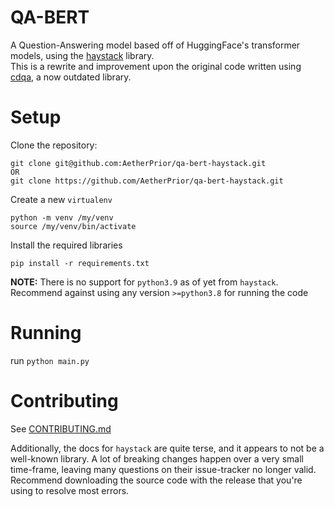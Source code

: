 # QA-BERT

A Question-Answering model based off of HuggingFace's transformer models, using the [haystack](https://github.com/deepset-ai/haystack) library.  
This is a rewrite and improvement upon the original code written using [cdqa](https://github.com/cdqa-suite/cdQA), a now outdated library.

# Setup

Clone the repository:

```
git clone git@github.com:AetherPrior/qa-bert-haystack.git
OR
git clone https://github.com/AetherPrior/qa-bert-haystack.git
```

Create a new `virtualenv`

```
python -m venv /my/venv
source /my/venv/bin/activate
```

Install the required libraries

```
pip install -r requirements.txt
```

**NOTE:** There is no support for `python3.9` as of yet from `haystack`. Recommend against using any version `>=python3.8` for running the code

# Running

run `python main.py`

# Contributing

See [CONTRIBUTING.md](./CONTRIBUTING.md)

Additionally, the docs for `haystack` are quite terse, and it appears to not be a well-known library. A lot of breaking changes happen over a very small time-frame, leaving many questions on their issue-tracker no longer valid. Recommend downloading the source code with the release that you're using to resolve most errors.
